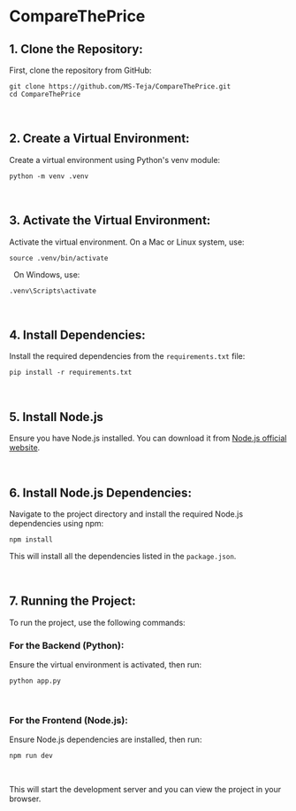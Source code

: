 # CompareThePrice

## 1. Clone the Repository:
  First, clone the repository from GitHub:

  ```
  git clone https://github.com/MS-Teja/CompareThePrice.git
  cd CompareThePrice
  ```
&nbsp;
&nbsp;

## 2. Create a Virtual Environment:
  Create a virtual environment using Python's venv module:
  ```
  python -m venv .venv
  ```
&nbsp;
&nbsp;

## 3. Activate the Virtual Environment:
  Activate the virtual environment. On a Mac or Linux system, use:
  ```
  source .venv/bin/activate
  ```
&nbsp;
  On Windows, use:
  ```
  .venv\Scripts\activate
  ```
&nbsp;
&nbsp;

## 4. Install Dependencies:
  Install the required dependencies from the `requirements.txt` file:
  ```
  pip install -r requirements.txt
  ```

&nbsp;
&nbsp;

## 5. Install Node.js
  Ensure you have Node.js installed. You can download it from [Node.js official website](https://nodejs.org/).

&nbsp;
&nbsp;

## 6. Install Node.js Dependencies:
  Navigate to the project directory and install the required Node.js dependencies using npm:
  ```
  npm install
  ```

  This will install all the dependencies listed in the `package.json`.

&nbsp;
&nbsp;

## 7. Running the Project:
  To run the project, use the following commands:

  ### For the Backend (Python):
  Ensure the virtual environment is activated, then run:
  ```
  python app.py
  ```

&nbsp;

  ### For the Frontend (Node.js):
  Ensure Node.js dependencies are installed, then run:
  ```
  npm run dev
  ```

&nbsp;
&nbsp;

  This will start the development server and you can view the project in your browser.